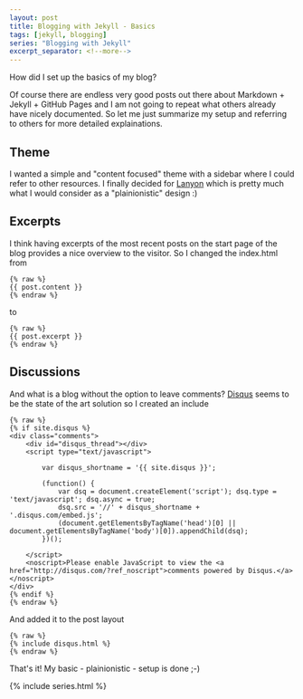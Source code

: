 ```yaml
---
layout: post
title: Blogging with Jekyll - Basics
tags: [jekyll, blogging]
series: "Blogging with Jekyll"
excerpt_separator: <!--more-->
---
```


How did I set up the basics of my blog?

Of course there are endless very good posts out there about Markdown + Jekyll + GitHub Pages and I am not going to repeat what others already have 
nicely documented. So let me just summarize my setup and referring to others for more detailed explainations.

<!--more-->

## Theme

I wanted a simple and "content focused" theme with a sidebar where I could refer to other resources.
I finally decided for [Lanyon](http://lanyon.getpoole.com/) which is pretty much what I would consider as a "plainionistic" design :)


## Excerpts

I think having excerpts of the most recent posts on the start page of the blog provides a nice overview to the visitor.
So I changed the index.html from

```
{% raw %}
{{ post.content }}
{% endraw %}
```

to

```
{% raw %}
{{ post.excerpt }}
{% endraw %}
```

## Discussions

And what is a blog without the option to leave comments?
[Disqus](https://disqus.com/) seems to be the state of the art solution so I created an include

```
{% raw %}
{% if site.disqus %}
<div class="comments">
	<div id="disqus_thread"></div>
	<script type="text/javascript">

	    var disqus_shortname = '{{ site.disqus }}';

	    (function() {
	        var dsq = document.createElement('script'); dsq.type = 'text/javascript'; dsq.async = true;
	        dsq.src = '//' + disqus_shortname + '.disqus.com/embed.js';
	        (document.getElementsByTagName('head')[0] || document.getElementsByTagName('body')[0]).appendChild(dsq);
	    })();

	</script>
	<noscript>Please enable JavaScript to view the <a href="http://disqus.com/?ref_noscript">comments powered by Disqus.</a></noscript>
</div>
{% endif %}
{% endraw %}
```

And added it to the post layout

```
{% raw %}
{% include disqus.html %}
{% endraw %}
```

That's it! My basic - plainionistic - setup is done ;-)

{% include series.html %}

